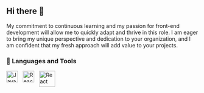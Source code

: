 ## Hi there 👋

My commitment to continuous learning and my passion for
front-end development will allow me to quickly adapt and
thrive in this role. I am eager to bring my unique perspective
and dedication to your organization, and I am confident that
my fresh approach will add value to your projects.



### 🧰 Languages and Tools

<img align="left" alt="JavaScript" width="30px" style="padding-right:10px;" src="https://cdn.jsdelivr.net/gh/devicons/devicon/icons/javascript/javascript-plain.svg" />
<img align="left" alt="React" width="30px" style="padding-right:10px;" src="https://cdn.jsdelivr.net/gh/devicons/devicon/icons/react/react-original.svg" />
<img align="left" alt="React" width="42px" style="padding-right:10px;" src="https://cdn.worldvectorlogo.com/logos/react-native-1.svg" />
